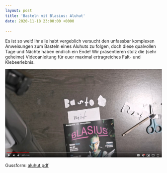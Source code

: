 ```yaml
---
layout: post
title: 'Basteln mit Blasius: Aluhut'
date: 2020-11-18 23:00:00 +0000

---
```

Es ist so weit! Ihr alle habt vergeblich versucht den unfassbar komplexen Anweisungen zum Basteln eines Aluhuts zu folgen, doch diese qualvollen Tage und Nächte haben endlich ein Ende! Wir präsentieren stolz die (sehr geheime) Videoanleitung für euer maximal ertragreiches Falt- und Klebeerlebnis.

[![](/uploads/screenshot_3.jpg)](https://www.youtube.com/watch?v=xU-WK01RIAI "Basteln mit Blasius #1 Aluhut")

Gussform: [aluhut.pdf](/uploads/aluhut.pdf "aluhut.pdf")